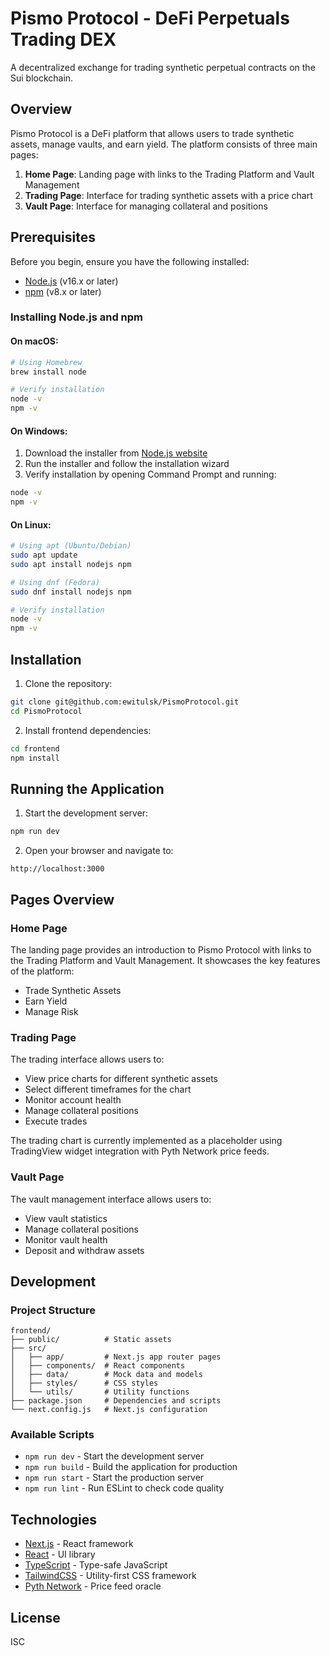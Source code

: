 # Pismo Protocol - DeFi Perpetuals Trading DEX

A decentralized exchange for trading synthetic perpetual contracts on the Sui blockchain.

## Overview

Pismo Protocol is a DeFi platform that allows users to trade synthetic assets, manage vaults, and earn yield. The platform consists of three main pages:

1. **Home Page**: Landing page with links to the Trading Platform and Vault Management
2. **Trading Page**: Interface for trading synthetic assets with a price chart
3. **Vault Page**: Interface for managing collateral and positions

## Prerequisites

Before you begin, ensure you have the following installed:
- [Node.js](https://nodejs.org/) (v16.x or later)
- [npm](https://www.npmjs.com/) (v8.x or later)

### Installing Node.js and npm

#### On macOS:
```bash
# Using Homebrew
brew install node

# Verify installation
node -v
npm -v
```

#### On Windows:
1. Download the installer from [Node.js website](https://nodejs.org/)
2. Run the installer and follow the installation wizard
3. Verify installation by opening Command Prompt and running:
```bash
node -v
npm -v
```

#### On Linux:
```bash
# Using apt (Ubuntu/Debian)
sudo apt update
sudo apt install nodejs npm

# Using dnf (Fedora)
sudo dnf install nodejs npm

# Verify installation
node -v
npm -v
```

## Installation

1. Clone the repository:
```bash
git clone git@github.com:ewitulsk/PismoProtocol.git
cd PismoProtocol
```

2. Install frontend dependencies:
```bash
cd frontend
npm install
```

## Running the Application

1. Start the development server:
```bash
npm run dev
```

2. Open your browser and navigate to:
```
http://localhost:3000
```

## Pages Overview

### Home Page
The landing page provides an introduction to Pismo Protocol with links to the Trading Platform and Vault Management. It showcases the key features of the platform:
- Trade Synthetic Assets
- Earn Yield
- Manage Risk

### Trading Page
The trading interface allows users to:
- View price charts for different synthetic assets
- Select different timeframes for the chart
- Monitor account health
- Manage collateral positions
- Execute trades

The trading chart is currently implemented as a placeholder using TradingView widget integration with Pyth Network price feeds.

### Vault Page
The vault management interface allows users to:
- View vault statistics
- Manage collateral positions
- Monitor vault health
- Deposit and withdraw assets

## Development

### Project Structure
```
frontend/
├── public/          # Static assets
├── src/
│   ├── app/         # Next.js app router pages
│   ├── components/  # React components
│   ├── data/        # Mock data and models
│   ├── styles/      # CSS styles
│   └── utils/       # Utility functions
├── package.json     # Dependencies and scripts
└── next.config.js   # Next.js configuration
```

### Available Scripts

- `npm run dev` - Start the development server
- `npm run build` - Build the application for production
- `npm run start` - Start the production server
- `npm run lint` - Run ESLint to check code quality

## Technologies

- [Next.js](https://nextjs.org/) - React framework
- [React](https://reactjs.org/) - UI library
- [TypeScript](https://www.typescriptlang.org/) - Type-safe JavaScript
- [TailwindCSS](https://tailwindcss.com/) - Utility-first CSS framework
- [Pyth Network](https://pyth.network/) - Price feed oracle

## License

ISC
